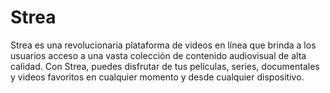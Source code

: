 # Strea
Strea es una revolucionaria plataforma de videos en línea que brinda a los usuarios acceso a una vasta colección de contenido audiovisual de alta calidad. Con Strea, puedes disfrutar de tus películas, series, documentales y videos favoritos en cualquier momento y desde cualquier dispositivo.
